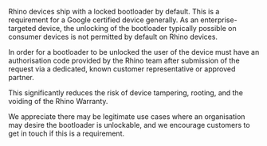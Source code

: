 Rhino devices ship with a locked bootloader by default. This is a requirement for a Google certified device generally. As an enterprise-targeted device, the unlocking of the bootloader typically possible on consumer devices is not permitted by default on Rhino devices.

In order for a bootloader to be unlocked the user of the device must have an authorisation code provided by the Rhino team after submission of the request via a dedicated, known customer representative or approved partner.

This significantly reduces the risk of device tampering, rooting, and the voiding of the Rhino Warranty.

We appreciate there may be legitimate use cases where an organisation may desire the bootloader is unlockable, and we encourage customers to get in touch if this is a requirement.
